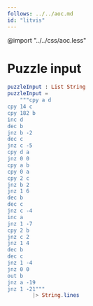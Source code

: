 ```yaml
---
follows: ../../aoc.md
id: "litvis"
---
```


@import "../../css/aoc.less"

# Puzzle input

```elm {l=hidden r}
puzzleInput : List String
puzzleInput =
    """cpy a d
cpy 14 c
cpy 182 b
inc d
dec b
jnz b -2
dec c
jnz c -5
cpy d a
jnz 0 0
cpy a b
cpy 0 a
cpy 2 c
jnz b 2
jnz 1 6
dec b
dec c
jnz c -4
inc a
jnz 1 -7
cpy 2 b
jnz c 2
jnz 1 4
dec b
dec c
jnz 1 -4
jnz 0 0
out b
jnz a -19
jnz 1 -21"""
        |> String.lines
```
